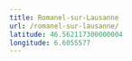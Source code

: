 ```yaml
---
title: Romanel-sur-Lausanne
url: /romanel-sur-lausanne/
latitude: 46.562117300000004
longitude: 6.6055577
---
```

